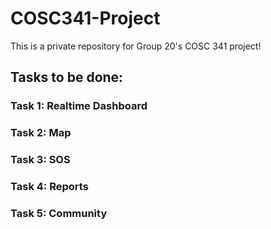 # COSC341-Project
This is a private repository for Group 20's COSC 341 project!

## Tasks to be done:

### Task 1: Realtime Dashboard
### Task 2: Map
### Task 3: SOS
### Task 4: Reports
### Task 5: Community

